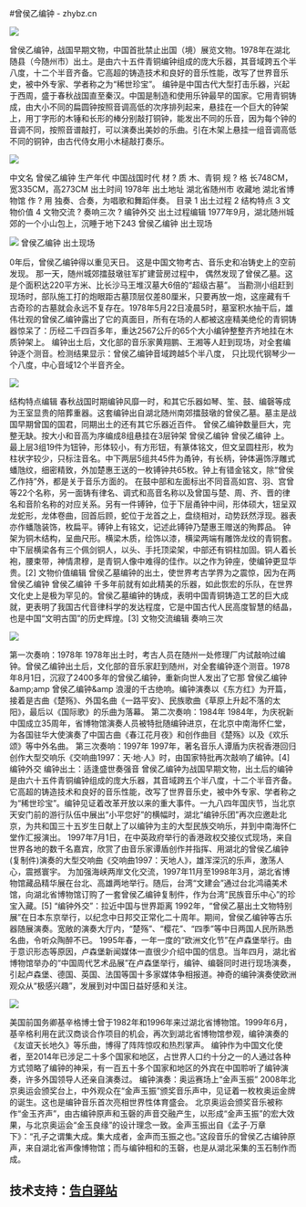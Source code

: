 #曾侯乙编钟 - zhybz.cn

<img src="http://zhybz.cn/assets/images/1.png">

曾侯乙编钟，战国早期文物，中国首批禁止出国（境）展览文物。1978年在湖北随县（今随州市）出土。是由六十五件青铜编钟组成的庞大乐器，其音域跨五个半八度，十二个半音齐备。它高超的铸造技术和良好的音乐性能，改写了世界音乐史，被中外专家、学者称之为“稀世珍宝”。
编钟是中国古代大型打击乐器，兴起于西周，盛于春秋战国直至秦汉。中国是制造和使用乐钟最早的国家。它用青铜铸成，由大小不同的扁圆钟按照音调高低的次序排列起来，悬挂在一个巨大的钟架上，用丁字形的木锤和长形的棒分别敲打铜钟，能发出不同的乐音，因为每个钟的音调不同，按照音谱敲打，可以演奏出美妙的乐曲。引在木架上悬挂一组音调高低不同的铜钟，由古代侍女用小木槌敲打奏乐。

<img src="http://zhybz.cn/assets/images/2.png">

中文名 曾侯乙编钟 生产年代 中国战国时代 材 ?  质 木、青铜 规 ?  格 长748CM，宽335CM，高273CM 出土时间 1978年 出土地址 湖北省随州市 收藏地 湖北省博物馆 作 ?  用 独奏、合奏，为唱歌和舞蹈伴奏。
目录
1 出土过程
2 结构特点
3 文物价值
4 文物交流
? 奏响三次
? 编钟外交
出土过程编辑
1977年9月，湖北随州城郊的一个小山包上，沉睡于地下243
曾侯乙编钟 出土现场

<img src="http://zhybz.cn/assets/images/3.png">
曾侯乙编钟 出土现场

0年后，曾侯乙编钟得以重见天日。 这是中国文物考古、音乐史和冶铸史上的空前发现。 那一天，随州城郊擂鼓墩驻军扩建营房过程中， 偶然发现了曾侯乙墓。这是个面积达220平方米、比长沙马王堆汉墓大6倍的“超级古墓”。 当勘测小组赶到现场时，部队施工打的炮眼距古墓顶层仅差80厘米，只要再放一炮，这座藏有千古奇珍的古墓就会永远不复存在。1978年5月22日凌晨5时，墓室积水抽干后，雄伟壮观的曾侯乙编钟露出了它的真面目，所有在场的人都被这座精美绝伦的青铜铸器惊呆了：历经二千四百多年，重达2567公斤的65个大小编钟整整齐齐地挂在木质钟架上。
编钟出土后，文化部的音乐家黄翔鹏、王湘等人赶到现场，对全套编钟逐个测音。检测结果显示：曾侯乙编钟音域跨越5个半八度， 只比现代钢琴少一个八度，中心音域12个半音齐全。

<img src="http://zhybz.cn/assets/images/a.jpg">

结构特点编辑
春秋战国时期编钟风靡一时，和其它乐器如琴、笙、鼓、编磬等成为王室显贵的陪葬重器。这套编钟出自湖北随州南郊擂鼓墩的曾侯乙墓。墓主是战国早期曾国的国君，同期出土的还有其它乐器近百件。
曾侯乙编钟数量巨大，完整无缺。按大小和音高为序编成8组悬挂在3层钟架
曾侯乙编钟
曾侯乙编钟
上。最上层3组19件为钮钟，形体较小，有方形钮，有篆体铭文，但文呈圆柱形，枚为柱状字较少，只标注音名。中下两层5组共45件为甬钟，有长柄，钟体遍饰浮雕式蟠虺纹，细密精致，外加楚惠王送的一枚镈钟共65枚。钟上有错金铭文，除“曾侯乙作持”外，都是关于音乐方面的。
在鼓中部和左面标出不同音高如宫、羽、宫曾等22个名称，另一面铸有律名、调式和高音名称以及曾国与楚、周、齐、晋的律名和音阶名称的对应关系。另有一件镈钟，位于下层甬钟中间，形体硕大，钮呈双龙蛇形，龙体卷曲，回首后顾，蛇位于龙首之上，盘绕相对，动势跃然浮现。器表亦作蟠虺装饰，枚扁平。镈钟上有铭文，记述此镈钟乃楚惠王赠送的殉葬品。
钟架为铜木结构，呈曲尺形。横梁木质，绘饰以漆，横梁两端有雕饰龙纹的青铜套。中下层横梁各有三个佩剑铜人，以头、手托顶梁架，中部还有铜柱加固。铜人着长袍，腰束带，神情肃穆，是青铜人像中难得的佳作。以之作为钟座，使编钟更显华贵。[2] 
文物价值编辑
曾侯乙墓编钟的出土，使世界考古学界为之震惊，因为在两
曾侯乙编钟
曾侯乙编钟
千多年前就有如此精美的乐器，如此恢宏的乐队，在世界文化史上是极为罕见的。曾侯乙墓编钟的铸成，表明中国青铜铸造工艺的巨大成就，更表明了我国古代音律科学的发达程度，它是中国古代人民高度智慧的结晶，也是中国“文明古国”的历史辉煌。[3] 
文物交流编辑
奏响三次

<img src="http://zhybz.cn/assets/images/b.jpg">

第一次奏响：1978年
1978年出土时，考古人员在随州一处修理厂内试敲响过编钟。曾侯乙编钟出土后，文化部的音乐家赶到随州，对全套编钟逐个测音。1978年8月1日，沉寂了2400多年的曾侯乙编钟，重新向世人发出了它那
曾侯乙编钟&amp;amp;amp
曾侯乙编钟&amp;amp
浪漫的千古绝响。编钟演奏以《东方红》为开篇，接着是古曲《楚殇》、外国名曲《一路平安》、民族歌曲《草原上升起不落的太阳》，最后以《国际歌》的乐曲为落幕。
第二次奏响：1984年
1984年，为庆祝新中国成立35周年，省博物馆演奏人员被特批随编钟进京，在北京中南海怀仁堂，为各国驻华大使演奏了中国古曲《春江花月夜》和创作曲目《楚殇》以及《欢乐颂》等中外名曲。
第三次奏响：1997年
1997年，著名音乐人谭盾为庆祝香港回归创作大型交响乐《交响曲1997：天·地·人》时，由国家特批再次敲响了编钟。[4] 
编钟外交
编钟出土：适逢盛世奏强音
曾侯乙编钟为战国早期文物，出土后的编钟是由六十五件青铜编钟组成的庞大乐器，其音域跨五个半八度，十二个半音齐备。它高超的铸造技术和良好的音乐性能，改写了世界音乐史，被中外专家、学者称之为“稀世珍宝”。编钟见证着改革开放以来的重大事件。一九八四年国庆节，当北京天安门前的游行队伍中展出“小平您好”的横幅时，湖北“编钟乐团”再次应邀赴北京，为共和国三十五岁生日献上了以编钟为主的大型民族交响乐，并到中南海怀仁堂作汇报演出。
1997年7月1日，在中英政府举行的香港政权交接仪式现场，来自世界各地的数千名嘉宾，欣赏了由音乐家谭盾创作并指挥、用湖北的曾侯乙编钟(复制件)演奏的大型交响曲《交响曲1997：天地人》，雄浑深沉的乐声，激荡人心，震撼寰宇。
为加强海峡两岸文化交流，1997年11月至1998年3月，湖北省博物馆藏品精华展在台北、高雄两地举行。随后，台湾“文建会”通过台北鸿禧美术馆，向湖北省博物馆订购了一套曾侯乙编钟复制件，作为台湾“民族音乐中心”的珍宝入藏。[5] 
“编钟外交”：拉近中国与世界距离
1992年，“曾侯乙墓出土文物特别展”在日本东京举行，以纪念中日邦交正常化二十周年。期间，曾侯乙编钟等古乐器随展演奏。宽敞的演奏大厅内，“楚殇”、“樱花”、“四季”等中日两国人民所熟悉名曲，令听众陶醉不已。
1995年春，一年一度的“欧洲文化节”在卢森堡举行。由于意识形态等原因，卢森堡新闻媒体一直很少介绍中国的信息。当年四月，湖北省博物馆举办的“中国周代艺术品展”在卢森堡举行，编钟、编磬同时进行现场演奏，引起卢森堡、德国、英国、法国等国十多家媒体争相报道。神奇的编钟演奏使欧洲观众从“极感兴趣”，发展到对中国日益好感和关注。

<img src="http://zhybz.cn/assets/images/c.jpg">

美国前国务卿基辛格博士曾于1982年和1996年来过湖北省博物馆。1999年6月，基辛格利用在武汉商谈合作项目的机会，再次到湖北省博物馆参观，编钟演奏的《友谊天长地久》等乐曲，博得了阵阵惊叹和热烈掌声。
编钟作为中国文化使者，至2014年已涉足二十多个国家和地区，占世界人口约十分之一的人通过各种方式领略了编钟的神采，有一百五十多个国家和地区的外宾在中国聆听了编钟演奏，许多外国领导人还亲自演奏过。
编钟演奏：奥运赛场上“金声玉振”
2008年北京奥运会颁奖台上，中外观众在“金声玉振”颁奖音乐声中，见证着一枚枚奥运金牌的诞生。这也是编钟音乐首次亮相世界性体育盛会。
北京奥运会颁奖音乐被称作“金玉齐声”，由古编钟原声和玉磬的声音交融产生，以形成“金声玉振”的宏大效果，与北京奥运会“金玉良缘”的设计理念一致。金声玉振出自《孟子·万章下》：“孔子之谓集大成。集大成者，金声而玉振之也。”这段音乐的曾侯乙古编钟原声，来自湖北省声像博物馆；而与编钟相和的玉磬，也是从湖北采集的玉石制作而成。

<h2>技术支持：<a target="_blank" href="http://gaoby.cn/">告白驿站</a></h2>
